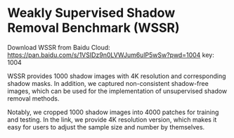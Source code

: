 # Weakly Supervised Shadow Removal Benchmark (WSSR)
Download WSSR from Baidu Cloud: https://pan.baidu.com/s/1VSIDz9n0LVWJum6ulP5wSw?pwd=1004 key: 1004

WSSR provides 1000 shadow images with 4K resolution and corresponding shadow masks.
In addition, we captured non-consistent shadow-free images, which can be used for the implementation of unsupervised shadow removal methods.

Notably, we cropped 1000 shadow images into 4000 patches for training and testing.
In the link, we provide 4K resolution version, which makes it easy for users to adjust the sample size and number by themselves.
